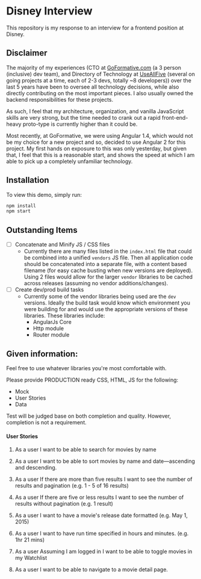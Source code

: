 # Disney Interview

This repository is my response to an interview for a frontend position at Disney.

## Disclaimer

The majority of my experiences (CTO at [GoFormative.com](https://goformative.com) (a 3 person (inclusive) dev team), and Directory of Technology at [UseAllFive](http://www.useallfive.com/) (several on going projects at a time, each of 2-3 devs, totally ~8 developers)) over the last 5 years have been to oversee all technology decisions, while also directly contributing on the most important pieces. I also usually owned the backend responsibilities for these projects.

As such, I feel that my architecture, organization, and vanilla JavaScript skills are very strong, but the time needed to crank out a rapid front-end-heavy proto-type is currently higher than it could be.

Most recently, at GoFormative, we were using Angular 1.4, which would not be my choice for a new project and so, decided to use Angular 2 for this project. My first hands on exposure to this was only yesterday, but given that, I feel that this is a reasonable start, and shows the speed at which I am able to pick up a completely unfamiliar technology.

## Installation
To view this demo, simply run:
```bash
npm install
npm start
```

## Outstanding Items
* [ ] Concatenate and Minify JS / CSS files
    * Currently there are many files listed in the `index.html` file that could be combined into a unified `vendors` JS file.  Then all application code should be concatenated into a separate file, with a content based filename (for easy cache busting when new versions are deployed). Using 2 files would allow for the larger `vendor` libraries to be cached across releases (assuming no vendor additions/changes).
* [ ] Create dev/prod build tasks
    * Currently some of the vendor libraries being used are the `dev` versions.  Ideally the build task would know which environment you were building for and would use the appropriate versions of these libraries.  These libraries include:
        * AngularJs Core
        * Http module
        * Router module

## Given information:

Feel free to use whatever libraries you're most comfortable with.

Please provide PRODUCTION ready CSS, HTML, JS for the following:

- Mock
- User Stories
- Data

Test will be judged base on both completion and quality. However, completion is not a requirement.

#### User Stories

1. As a user
I want to be able to search for movies by name

1. As a user
I want to be able to sort movies by name and date—ascending and descending.

1. As a user
If there are more than five results
I want to see the number of results and pagination
(e.g. 1 - 5 of 16 results)

1. As a user
If there are five or less results
I want to see the number of results without pagination
(e.g. 1 result)

1. As a user
I want to have a movie's release date formatted
(e.g. May 1, 2015)

1. As a user
I want to have run time specified in hours and minutes.
(e.g. 1hr 21 mins)

1. As a user
Assuming I am logged in
I want to be able to toggle movies in my Watchlist

1. As a user
I want to be able to navigate to a movie detail page.
